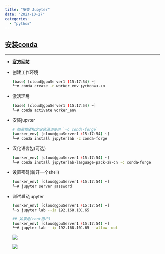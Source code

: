 ```yaml
---
title: "安装 Jupyter"
date: "2023-10-27"
categories: 
  - "python"
---
```


## **[安装conda](http://www.dev-share.top/2023/10/26/%e5%ae%89%e8%a3%85miniconda/ "安装conda")**

* * *

- **[官方网站](https://jupyter.org/install "官方网站")**
    
- 创建工作环境
    
    ```bash
    (base) [cloud@gpuServer1 (15:17:54) ~]
    └─# conda create -n worker_env python=3.10
    
    ```
    
- 激活环境
    
    ```bash
    (base) [cloud@gpuServer1 (15:17:54) ~]
    └─# conda activate worker_env
    
    ```
    
- 安装jupyter
    
    ```bash
    # 如果期望指定安装源请使用 `-c conda-forge`
    (worker_env) [cloud@gpuServer1 (15:17:54) ~]
    └─# conda install jupyterlab -c conda-forge
    
    ```
    
- 汉化语言包(可选)
    
    ```bash
    (worker_env) [cloud@gpuServer1 (15:17:54) ~]
    └─# conda install jupyterlab-language-pack-zh-cn -c conda-forge
    ```
    
- 设置密码(新开一个shell)
    
    ```bash
    (worker_env) [cloud@gpuServer1 (15:17:54) ~]
    └─# jupyter server password
    ```
    
- 测试启动jupyter
    
    ```bash
    (worker_env) [cloud@gpuServer1 (15:17:54) ~]
    └─$ jupyter lab --ip 192.168.101.65
    
    ## 如果是(root用户)
    (worker_env) [cloud@gpuServer1 (15:17:54) ~]
    └─# jupyter lab --ip 192.168.101.65 --allow-root
    
    ```
    
    ![](http://qiniu.dev-share.top/image/LLM/LangChain01.png)
    
    ![](http://qiniu.dev-share.top/image/LLM/LangChain02.png)
